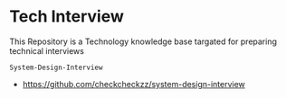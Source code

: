 # Tech Interview
This Repository is a Technology knowledge base targated for preparing technical interviews

`System-Design-Interview`

  * https://github.com/checkcheckzz/system-design-interview

